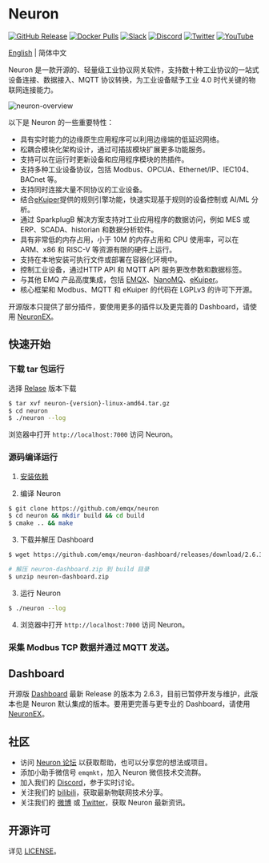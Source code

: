 # Neuron

[![GitHub Release](https://img.shields.io/github/release/neugates/neuron?color=brightgreen&label=Release)](https://github.com/neugates/neuron/releases)
[![Docker Pulls](https://img.shields.io/docker/pulls/emqx/neuron?label=Docker%20Pulls)](https://hub.docker.com/r/emqx/neuron)
[![Slack](https://img.shields.io/badge/Slack-Neuron-39AE85?logo=slack)](https://slack-invite.emqx.io/)
[![Discord](https://img.shields.io/discord/931086341838622751?label=Discord&logo=discord)](https://discord.gg/xYGf3fQnES)
[![Twitter](https://img.shields.io/badge/Follow-EMQ-1DA1F2?logo=twitter)](https://twitter.com/EMQTech)
[![YouTube](https://img.shields.io/badge/Subscribe-EMQ-FF0000?logo=youtube)](https://www.youtube.com/channel/UC5FjR77ErAxvZENEWzQaO5Q)



[English](https://github.com/emqx/neuron/blob/main/README.md) | 简体中文

Neuron 是一款开源的、轻量级工业协议网关软件，支持数十种工业协议的一站式设备连接、数据接入、MQTT 协议转换，为工业设备赋予工业 4.0 时代关键的物联网连接能力。

![neuron-overview](docs/pictures/neuron-final.png)

以下是 Neuron 的一些重要特性：

- 具有实时能力的边缘原生应用程序可以利用边缘端的低延迟网络。
- 松耦合模块化架构设计，通过可插拔模块扩展更多功能服务。
- 支持可以在运行时更新设备和应用程序模块的热插件。
- 支持多种工业设备协议，包括 Modbus、OPCUA、Ethernet/IP、IEC104、BACnet 等。
- 支持同时连接大量不同协议的工业设备。
- 结合[eKuiper](https://www.lfedge.org/projects/ekuiper)提供的规则引擎功能，快速实现基于规则的设备控制或 AI/ML 分析。
- 通过 SparkplugB 解决方案支持对工业应用程序的数据访问，例如 MES 或 ERP、SCADA、historian 和数据分析软件。
- 具有非常低的内存占用，小于 10M 的内存占用和 CPU 使用率，可以在 ARM、x86 和 RISC-V 等资源有限的硬件上运行。
- 支持在本地安装可执行文件或部署在容器化环境中。
- 控制工业设备，通过HTTP API 和 MQTT API 服务更改参数和数据标签。
- 与其他 EMQ 产品高度集成，包括  [EMQX](https://www.emqx.com/zh/products/emqx)、[NanoMQ](https://nanomq.io/zh)、[eKuiper](https://ekuiper.org/zh)。
- 核心框架和 Modbus、MQTT 和 eKuiper 的代码在 LGPLv3 的许可下开源。

开源版本只提供了部分插件，要使用更多的插件以及更完善的 Dashboard，请使用 [NeuronEX](https://www.emqx.com/zh/products/neuronex)。

## 快速开始

### 下载 tar 包运行

选择 [Relase](https://github.com/emqx/neuron/releases) 版本下载

```bash
$ tar xvf neuron-{version}-linux-amd64.tar.gz
$ cd neuron
$ ./neuron --log
```

浏览器中打开 `http://localhost:7000` 访问 Neuron。


### 源码编译运行

1. [安装依赖](https://github.com/emqx/neuron/install-dependencies.md)

2. 编译 Neuron
```bash
$ git clone https://github.com/emqx/neuron
$ cd neuron && mkdir build && cd build
$ cmake .. && make
```

3. 下载并解压 Dashboard 
```bash
$ wget https://github.com/emqx/neuron-dashboard/releases/download/2.6.3/neuron-dashboard.zip

# 解压 neuron-dashboard.zip 到 build 目录
$ unzip neuron-dashboard.zip
```

3. 运行 Neuron
```bash
$ ./neuron --log
```

4. 浏览器中打开 `http://localhost:7000` 访问 Neuron。

### 采集 Modbus TCP 数据并通过 MQTT 发送。

## Dashboard

开源版 [Dashboard](https://github.com/emqx/neuron-dashboard) 最新 Release 的版本为 2.6.3，目前已暂停开发与维护，此版本也是 Neuron 默认集成的版本。要用更完善与更专业的 Dashboard，请使用 [NeuronEX](https://www.emqx.com/zh/products/neuronex)。

## 社区

- 访问 [Neuron 论坛](https://askemq.com/c/neuron/8) 以获取帮助，也可以分享您的想法或项目。
- 添加小助手微信号 `emqmkt`，加入 Neuron 微信技术交流群。
- 加入我们的 [Discord](https://discord.gg/xYGf3fQnES)，参于实时讨论。
- 关注我们的 [bilibili](https://space.bilibili.com/522222081)，获取最新物联网技术分享。
- 关注我们的 [微博](https://weibo.com/emqtt) 或 [Twitter](https://twitter.com/EMQTech)，获取 Neuron 最新资讯。


## 开源许可

详见 [LICENSE](./LICENSE)。

